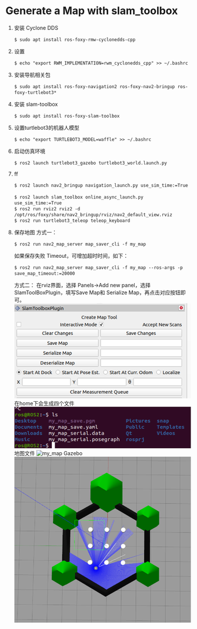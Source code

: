 
# Generate a Map with slam_toolbox

1. 安装 Cyclone DDS 
    ```shell
    $ sudo apt install ros-foxy-rmw-cyclonedds-cpp
    ```
2. 设置
   ```shell
   $ echo "export RWM_IMPLEMENTATION=rwm_cyclonedds_cpp" >> ~/.bashrc
   ```
3. 安装导航相关包
   ```shell
   $ sudo apt install ros-foxy-navigation2 ros-foxy-nav2-bringup ros-foxy-turtlebot3*
   ```
4. 安装 slam-toolbox
   ```shell
   $ sudo apt install ros-foxy-slam-toolbox
   ```
5. 设置turtlebot3的机器人模型
   ```shell
   $ echo "export TURTLEBOT3_MODEL=waffle" >> ~/.bashrc
   ```

1. 启动仿真环境
   ```shell
   $ ros2 launch turtlebot3_gazebo turtlebot3_world.launch.py
   ```
2. ff
   ```shell
   $ ros2 launch nav2_bringup navigation_launch.py use_sim_time:=True

   $ ros2 launch slam_toolbox online_async_launch.py use_sim_time:=True
   $ ros2 run rviz2 rviz2 -d /opt/ros/foxy/share/nav2_bringup/rviz/nav2_default_view.rviz 
   $ ros2 run turtlebot3_teleop teleop_keyboard 

   ```
3. 保存地图
   方式一：
   ```shell
   $ ros2 run nav2_map_server map_saver_cli -f my_map
   ```
   如果保存失败 Timeout，可增加超时时间，如下：
   ```shell
   $ ros2 run nav2_map_server map_saver_cli -f my_map --ros-args -p save_map_timeout:=20000
   ```
   方式二：
   在rviz界面，选择 Panels->Add new panel，选择 SlamToolBoxPlugin，填写Save Map和 Serialize Map，再点击对应按钮即可。
   ![SlamToolBoxPlugin](figures/SlamToolBoxPlugin.png)
   在home下会生成四个文件
   ![my_map_save](figures/my_map_save.png)
   地图文件
   ![my_map](figures/my_map.pgm)
   Gazebo
   ![Gazebo](/figures/Gazebo.png)
